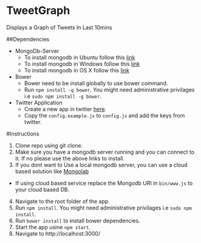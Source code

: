 # TweetGraph
Displays a Graph of Tweets In Last 10mins

##Dependencies
* MongoDb-Server
  * To install mongodb in Ubuntu follow this [link](http://docs.mongodb.org/manual/tutorial/install-mongodb-on-ubuntu/)
  * To install mongodb in Windows follow this [link](http://docs.mongodb.org/manual/tutorial/install-mongodb-on-windows/)
  * To install mongodb in OS X follow this [link](http://docs.mongodb.org/manual/tutorial/install-mongodb-on-os-x/)
* Bower
  * Bower need to be install globally to use bower command.
  * Run `npm install -g bower`. You might need administrative privilages i.e `sudo npm install -g bower`.
* Twitter Application
  * Create a new app in twitter [here](https://apps.twitter.com/).
  * Copy the `config.example.js` to `config.js` and add the keys from twitter.



#Instructions
1. Clone repo using git clone.
2. Make sure you have a mongodb server running and you can connect to it. If no please use the above links to install.
3. If you dont want to Use a local mongodb server, you can use a cloud based solution like [Mongolab](https://mongolab.com/)
  * If using cloud based service replace the Mongodb URI in `bin/www.js` to your cloud based DB.
4. Navigate to the root folder of the app.
5. Run `npm install`. You might need administrative privilages i.e `sudo npm install`.
6. Run `bower install` to install bower dependencies.
7. Start the app usine `npm start`.
8. Navigate to http://localhost:3000/


